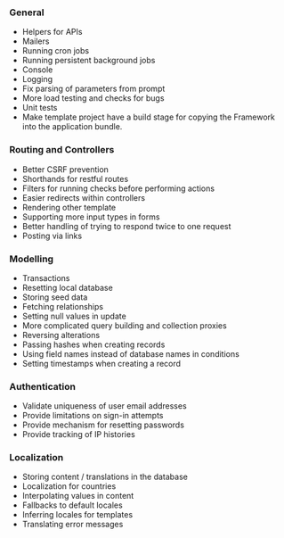 ### General

* Helpers for APIs
* Mailers
* Running cron jobs
* Running persistent background jobs
* Console
* Logging
* Fix parsing of parameters from prompt
* More load testing and checks for bugs
* Unit tests
* Make template project have a build stage for copying the Framework into the
  application bundle.

### Routing and Controllers

* Better CSRF prevention
* Shorthands for restful routes
* Filters for running checks before performing actions
* Easier redirects within controllers
* Rendering other template
* Supporting more input types in forms
* Better handling of trying to respond twice to one request
* Posting via links

### Modelling

* Transactions
* Resetting local database
* Storing seed data
* Fetching relationships
* Setting null values in update
* More complicated query building and collection proxies
* Reversing alterations
* Passing hashes when creating records
* Using field names instead of database names in conditions
* Setting timestamps when creating a record

### Authentication

* Validate uniqueness of user email addresses
* Provide limitations on sign-in attempts
* Provide mechanism for resetting passwords
* Provide tracking of IP histories

### Localization

* Storing content / translations in the database
* Localization for countries
* Interpolating values in content
* Fallbacks to default locales
* Inferring locales for templates
* Translating error messages